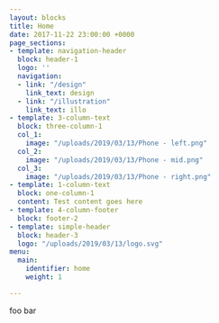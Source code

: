 ```yaml
---
layout: blocks
title: Home
date: 2017-11-22 23:00:00 +0000
page_sections:
- template: navigation-header
  block: header-1
  logo: ''
  navigation:
  - link: "/design"
    link_text: design
  - link: "/illustration"
    link_text: illo
- template: 3-column-text
  block: three-column-1
  col_1:
    image: "/uploads/2019/03/13/Phone - left.png"
  col_2:
    image: "/uploads/2019/03/13/Phone - mid.png"
  col_3:
    image: "/uploads/2019/03/13/Phone - right.png"
- template: 1-column-text
  block: one-column-1
  content: Test content goes here
- template: 4-column-footer
  block: footer-2
- template: simple-header
  block: header-3
  logo: "/uploads/2019/03/13/logo.svg"
menu:
  main:
    identifier: home
    weight: 1

---
```

foo bar